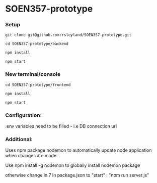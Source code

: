 # SOEN357-prototype

### Setup
`git clone git@github.com:rsleyland/SOEN357-prototype.git`

`cd SOEN357-prototype/backend`

`npm install`

`npm start`

### New terminal/console
`cd SOEN357-prototype/frontend`

`npm install`

`npm start`

### Configuration:
.env variables need to be filled - i.e DB connection uri

### Additional:
Uses npm package nodemon to automatically update node application when changes are made.

Use npm install -g nodemon to globally install nodemon package

otherwise change ln.7 in package.json to "start" : "npm run server.js"
